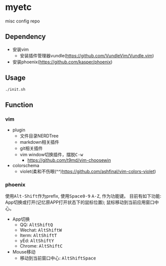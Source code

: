# myetc
misc config repo

## Dependency
+ 安装vim
    + 安装插件管理器vundle(https://github.com/VundleVim/Vundle.vim)
+ 安装phoenix(https://github.com/kasper/phoenix)

## Usage
```sh
./init.sh
```
## Function
### vim
+ plugin
    + 文件目录NERDTree
    + markdown相关插件
    + git相关插件
    + vim window切换插件，摆脱<kbd>C-w</kbd>
        + https://github.com/t9md/vim-choosewin
+ colorschema
    + violet(柔和不伤眼(^^)https://github.com/ashfinal/vim-colors-violet)

### phoenix
使用<kbd>Alt-Shift</kbd>作为prefix, 使用<kbd>Space</kbd><kbd>0-9</kbd> <kbd>A-Z</kbd>, 作为功能键。
目前有如下功能: App切换或打开(记忆原APP打开状态下的鼠标位置); 鼠标移动到当前应用窗口中心。

+ App切换
    + QQ: <kbd>Alt</kbd><kbd>Shift</kbd><kbd>Q</kbd>
    + Wechat: <kbd>Alt</kbd><kbd>Shift</kbd><kbd>W</kbd>
    + Iterm: <kbd>Alt</kbd><kbd>Shift</kbd><kbd>T</kbd>
    + yEd: <kbd>Alt</kbd><kbd>Shift</kbd><kbd>Y</kbd>
    + Chrome: <kbd>Alt</kbd><kbd>Shift</kbd><kbd>C</kbd>
+ Mouse移动
    + 移动到当前窗口中心: <kbd>Alt</kbd><kbd>Shift</kbd><kbd>Space</kbd>

